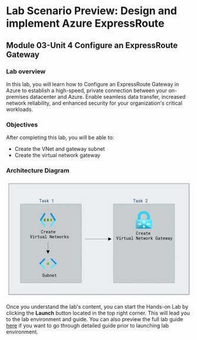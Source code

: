 # Lab Scenario Preview: Design and implement Azure ExpressRoute

## Module 03-Unit 4 Configure an ExpressRoute Gateway

### Lab overview

In this lab, you will learn how to Configure an ExpressRoute Gateway in Azure to establish a high-speed, private connection between your on-premises datacenter and Azure. Enable seamless data transfer, increased network reliability, and enhanced security for your organization's critical workloads.

### Objectives
  
After completing this lab, you will be able to:

- Create the VNet and gateway subnet
- Create the virtual network gateway

### Architecture Diagram

![](media/archi-3-4.png) 

Once you understand the lab's content, you can start the Hands-on Lab by clicking the **Launch** button located in the top right corner. This will lead you to the lab environment and guide. You can also preview the full lab guide [here](https://experience.cloudlabs.ai/#/labguidepreview/4071bceb-df18-4162-a023-8f14d6e25918) if you want to go through detailed guide prior to launching lab environment.






